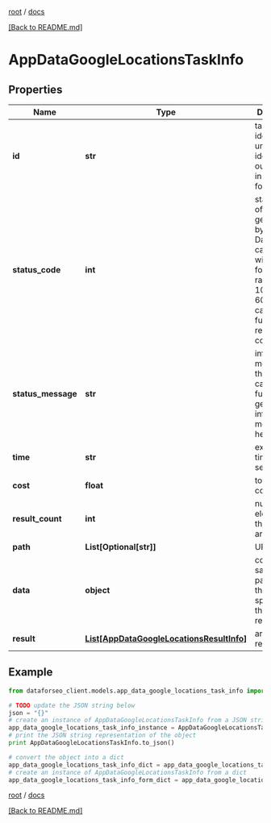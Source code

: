 [root](./../ "root") / [docs](./ "docs")

[[Back to README.md]](./../README.md "[Back to README.md]")

# AppDataGoogleLocationsTaskInfo

## Properties

Name | Type | Description | Notes
------------ | ------------- | ------------- | -------------
**id** | **str** | task identifier unique task identifier in our system in the UUID format | [optional]
**status_code** | **int** | status code of the task generated by DataForSEO, can be within the following range: 10000-60000 you can find the full list of the response codes here | [optional]
**status_message** | **str** | informational message of the task you can find the full list of general informational messages here | [optional]
**time** | **str** | execution time, seconds | [optional]
**cost** | **float** | total tasks cost, USD | [optional]
**result_count** | **int** | number of elements in the result array | [optional]
**path** | **List[Optional[str]]** | URL path | [optional]
**data** | **object** | contains the same parameters that you specified in the POST request | [optional]
**result** | [**List[AppDataGoogleLocationsResultInfo]**](AppDataGoogleLocationsResultInfo.md) | array of results | [optional]

## Example

```python
from dataforseo_client.models.app_data_google_locations_task_info import AppDataGoogleLocationsTaskInfo

# TODO update the JSON string below
json = "{}"
# create an instance of AppDataGoogleLocationsTaskInfo from a JSON string
app_data_google_locations_task_info_instance = AppDataGoogleLocationsTaskInfo.from_json(json)
# print the JSON string representation of the object
print AppDataGoogleLocationsTaskInfo.to_json()

# convert the object into a dict
app_data_google_locations_task_info_dict = app_data_google_locations_task_info_instance.to_dict()
# create an instance of AppDataGoogleLocationsTaskInfo from a dict
app_data_google_locations_task_info_form_dict = app_data_google_locations_task_info.from_dict(app_data_google_locations_task_info_dict)
```

  

[root](./../ "root") / [docs](./ "docs")

[[Back to README.md]](./../README.md "[Back to README.md]")
